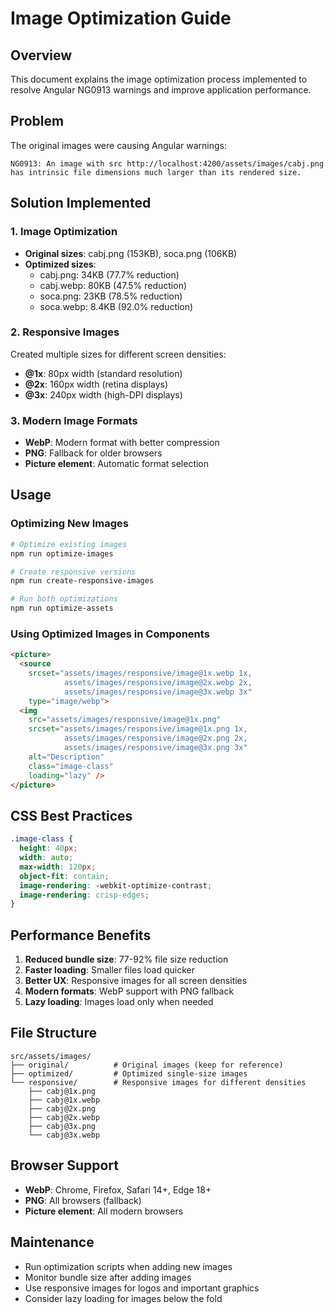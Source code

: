 # Image Optimization Guide

## Overview
This document explains the image optimization process implemented to resolve Angular NG0913 warnings and improve application performance.

## Problem
The original images were causing Angular warnings:
```
NG0913: An image with src http://localhost:4200/assets/images/cabj.png has intrinsic file dimensions much larger than its rendered size.
```

## Solution Implemented

### 1. Image Optimization
- **Original sizes**: cabj.png (153KB), soca.png (106KB)
- **Optimized sizes**: 
  - cabj.png: 34KB (77.7% reduction)
  - cabj.webp: 80KB (47.5% reduction)
  - soca.png: 23KB (78.5% reduction)
  - soca.webp: 8.4KB (92.0% reduction)

### 2. Responsive Images
Created multiple sizes for different screen densities:
- **@1x**: 80px width (standard resolution)
- **@2x**: 160px width (retina displays)
- **@3x**: 240px width (high-DPI displays)

### 3. Modern Image Formats
- **WebP**: Modern format with better compression
- **PNG**: Fallback for older browsers
- **Picture element**: Automatic format selection

## Usage

### Optimizing New Images
```bash
# Optimize existing images
npm run optimize-images

# Create responsive versions
npm run create-responsive-images

# Run both optimizations
npm run optimize-assets
```

### Using Optimized Images in Components
```html
<picture>
  <source 
    srcset="assets/images/responsive/image@1x.webp 1x, 
            assets/images/responsive/image@2x.webp 2x, 
            assets/images/responsive/image@3x.webp 3x" 
    type="image/webp">
  <img 
    src="assets/images/responsive/image@1x.png" 
    srcset="assets/images/responsive/image@1x.png 1x, 
            assets/images/responsive/image@2x.png 2x, 
            assets/images/responsive/image@3x.png 3x"
    alt="Description" 
    class="image-class" 
    loading="lazy" />
</picture>
```

## CSS Best Practices
```scss
.image-class {
  height: 40px;
  width: auto;
  max-width: 120px;
  object-fit: contain;
  image-rendering: -webkit-optimize-contrast;
  image-rendering: crisp-edges;
}
```

## Performance Benefits
1. **Reduced bundle size**: 77-92% file size reduction
2. **Faster loading**: Smaller files load quicker
3. **Better UX**: Responsive images for all screen densities
4. **Modern formats**: WebP support with PNG fallback
5. **Lazy loading**: Images load only when needed

## File Structure
```
src/assets/images/
├── original/          # Original images (keep for reference)
├── optimized/         # Optimized single-size images
└── responsive/        # Responsive images for different densities
    ├── cabj@1x.png
    ├── cabj@1x.webp
    ├── cabj@2x.png
    ├── cabj@2x.webp
    ├── cabj@3x.png
    └── cabj@3x.webp
```

## Browser Support
- **WebP**: Chrome, Firefox, Safari 14+, Edge 18+
- **PNG**: All browsers (fallback)
- **Picture element**: All modern browsers

## Maintenance
- Run optimization scripts when adding new images
- Monitor bundle size after adding images
- Use responsive images for logos and important graphics
- Consider lazy loading for images below the fold 
